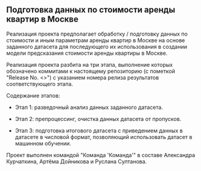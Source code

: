 ## Подготовка данных по стоимости аренды квартир в Москве

Реализация проекта предполагает обработку / подготовку данных по стоимости и иным параметрам аренды квартир в Москве на основе заданного датасета для последующего их использования в создании модели предсказания стоимости аренды квартиры в Москве. 

Реализация проекта разбита на три этапа, выполнение которых обозначено коммитами к настоящему репозиторию (с пометкой "Release No. <>") с указанием номера релиза результатов соответствующего этапа.

Содержание этапов:

  - Этап 1: разведочный анализ данных заданного датасета.

  - Этап 2: препроцессинг, очистка данных датасета от пропусков.

  - Этап 3: подготовка итогового датасета с приведением данных в датасете в числовой формат, позволяющий использовать датасет в машинном обучении. 

Проект выполнен командой "Команда 'Команда'" в составе Александра Курчаткина, Артёма Дойникова и Руслана Султанова. 
